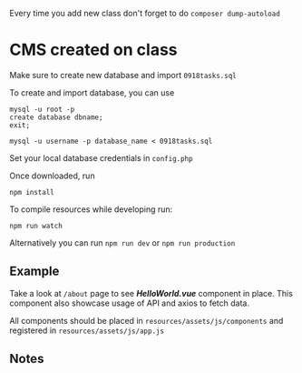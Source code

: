 Every time you add new class don't forget to do `composer dump-autoload`
# CMS created on class

Make sure to create new  database and import `0918tasks.sql`

To create and import database, you can use 

```angular2html
mysql -u root -p
create database dbname;
exit;

mysql -u username -p database_name < 0918tasks.sql
```

Set your local database credentials in `config.php`

Once downloaded, run 
```$xslt
npm install
```

To compile resources while developing run: 
```
npm run watch
```

Alternatively you can run 
`
npm run dev
` or
`
npm run production
`
## Example

Take a look at `/about` page to see ***HelloWorld.vue*** component in place. This component also showcase usage of API and axios to fetch data. 

All components should be placed in 
`resources/assets/js/components` and registered in `resources/assets/js/app.js`

## Notes
